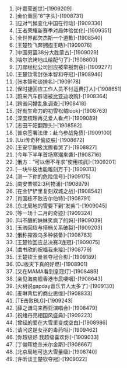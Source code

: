
1. [叶嘉莹逝世]-[1909209]
1. [金价重回“8”字头]-[1908731]
1. [应对气候变化中国在行动]-[1909336]
1. [王者荣耀新赛季对局体验优化]-[1909351]
1. [全世界都欠杰斯一个道歉]-[1908540]
1. [王楚钦飞奔拥抱王皓]-[1909076]
1. [中国男篮38分大胜蒙古]-[1909029]
1. [哈尔滨烤地瓜给配勺了]-[1908800]
1. [刀郎经纪公司回应被举报剽窃]-[1909277]
1. [王楚钦零封张本智和夺冠]-[1908946]
1. [张本智和谈排名]-[1909178]
1. [保时捷回应工作人员不付运费打人]-[1908651]
1. [蔚来汽车辟谣被比亚迪收购]-[1908364]
1. [跨省闪婚乱象调查]-[1908418]
1. [好有生命力的初雪松绒look]-[1908763]
1. [深度梳理再见爱人看点]-[1909089]
1. [志田千阳翻跟头]-[1908582]
1. [普京签署法律：赴乌参战免债]-[1909100]
1. [Uzi传奇杯偷皮肤]-[1908672]
1. [王安宇蹦极沈腾看哭了]-[1908827]
1. [今年下半年首场寒潮来袭]-[1908716]
1. [俄方：“可以但不寻求”使用核武]-[1909201]
1. [一块牛皮也能雕刻万千]-[1909313]
1. [测一下你的危险信号]-[1909175]
1. [南安普顿2:3利物浦]-[1908979]
1. [在金铲铲里复刻双城之战]-[1908542]
1. [肖国栋不敌吉尔伯特]-[1908791]
1. [东北局地的雪要下到“发紫”]-[1909045]
1. [等一场十二月的奇迹]-[1909324]
1. [叫不醒的妹妹笑疯了的妈]-[1909039]
1. [玉浩回应与搭档关系破裂]-[1909203]
1. [俄称摧毁乌多种装备]-[1908783]
1. [王楚钦回应总决赛3连冠]-[1909075]
1. [虞书欣的祝福我来接]-[1908779]
1. [王楚钦王曼昱夺冠合影]-[1909189]
1. [DJ版天下真的好燃]-[1908901]
1. [又在MAMA看到皇冠灯]-[1908489]
1. [亲见海南舰香港市民哽咽]-[1908643]
1. [火树说gapday音乐节人太多了]-[1909130]
1. [麦琳背后的商业思维]-[1908833]
1. [TE击败BLG]-[1909243]
1. [薛之谦马来西亚演唱会]-[1908479]
1. [祝绪丹亮相国风盛典]-[1909223]
1. [曾经的爱在大雪里变成空白]-[1908986]
1. [请问这是女巫的毒药吗]-[1909462]
1. [你超级好 我超级喜欢你]-[1909033]
1. [丁俊晖绝杀米尔金斯]-[1908667]
1. [北京局地可达大雪量级]-[1908740]
1. [许昕谈王楚钦夺冠]-[1909022]